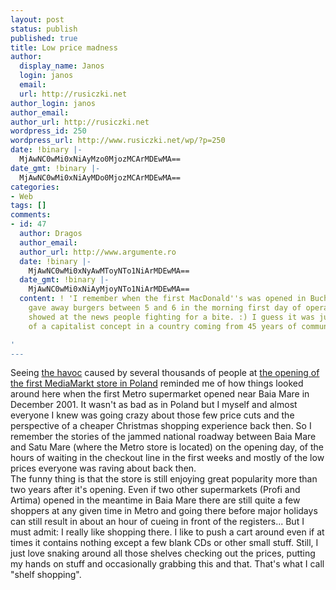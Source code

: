 ```yaml
---
layout: post
status: publish
published: true
title: Low price madness
author:
  display_name: Janos
  login: janos
  email: 
  url: http://rusiczki.net
author_login: janos
author_email: 
author_url: http://rusiczki.net
wordpress_id: 250
wordpress_url: http://www.rusiczki.net/wp/?p=250
date: !binary |-
  MjAwNC0wMi0xNiAyMzo0MjozMCArMDEwMA==
date_gmt: !binary |-
  MjAwNC0wMi0xNiAyMDo0MjozMCArMDEwMA==
categories:
- Web
tags: []
comments:
- id: 47
  author: Dragos
  author_email: 
  author_url: http://www.argumente.ro
  date: !binary |-
    MjAwNC0wMi0xNyAwMToyNTo1NiArMDEwMA==
  date_gmt: !binary |-
    MjAwNC0wMi0xNiAyMjoyNTo1NiArMDEwMA==
  content: ! 'I remember when the first MacDonald''s was opened in Bucharest. They
    gave away burgers between 5 and 6 in the morning first day of operating and they
    showed at the news people fighting for a bite. :) I guess it was just the newness
    of a capitalist concept in a country coming from 45 years of communism. :)

'
---
```

<p>Seeing <a href="http://members.chello.at/h3llbring0r/mediamarkt/">the havoc</a> caused by several thousands of people at <a href="http://www.indymedia.org.uk/en/2004/01/283684.html">the opening of the first MediaMarkt store in Poland</a> reminded me of how things looked around here when the first Metro supermarket opened near Baia Mare in December 2001. It wasn't as bad as in Poland but I myself and almost everyone I knew was going crazy about those few price cuts and the perspective of a cheaper Christmas shopping experience back then. So I remember the stories of the jammed national roadway between Baia Mare and Satu Mare (where the Metro store is located) on the opening day, of the hours of waiting in the checkout line in the first weeks and mostly of the low prices everyone was raving about back then.<br />
The funny thing is that the store is still enjoying great popularity more than two years after it's opening. Even if two other supermarkets (Profi and Artima) opened in the meantime in Baia Mare there are still quite a few shoppers at any given time in Metro and going there before major holidays can still result in about an hour of cueing in front of the registers... But I must admit: I really like shopping there. I like to push a cart around even if at times it contains nothing except a few blank CDs or other small stuff. Still, I just love snaking around all those shelves checking out the prices, putting my hands on stuff and occasionally grabbing this and that. That's what I call "shelf shopping".</p>
